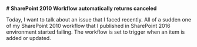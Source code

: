 **# SharePoint 2010 Workflow automatically returns canceled**

Today, I want to talk about an issue that I faced recently. All of a sudden one of my SharePoint 2010 workflow that I published in SharePoint 2016 environment started failing. The workflow is set to trigger when an item is added or updated.  


